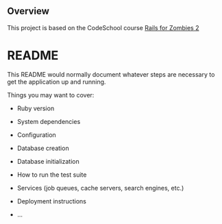 Overview
--------

This project is based on the CodeSchool course [Rails for Zombies 2](https://www.codeschool.com/courses/rails-for-zombies-2)

# README

This README would normally document whatever steps are necessary to get the
application up and running.

Things you may want to cover:

* Ruby version

* System dependencies

* Configuration

* Database creation

* Database initialization

* How to run the test suite

* Services (job queues, cache servers, search engines, etc.)

* Deployment instructions

* ...
